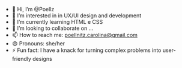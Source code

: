 - 👋 Hi, I’m @Poellz
- 👀 I’m interested in in UX/UI design and development
- 🌱 I’m currently learning HTML e CSS
- 💞️ I’m looking to collaborate on ...
- 📫 How to reach me: poellnitz.carolina@gmail.com
- 😄 Pronouns: she/her
- ⚡ Fun fact: I have a knack for turning complex problems into user-friendly designs

<!---
Poellz/Poellz is a ✨ special ✨ repository because its `README.md` (this file) appears on your GitHub profile.
You can click the Preview link to take a look at your changes.
--->
